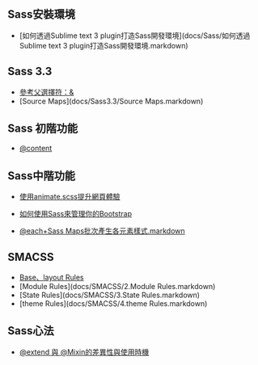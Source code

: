 Sass安裝環境
--------------------------
* [如何透過Sublime text 3 plugin打造Sass開發環境](docs/Sass/如何透過Sublime text 3 plugin打造Sass開發環境.markdown)

Sass 3.3
--------------------------
* [參考父選擇符：&](docs/Sass3.3/1.markdown)
* [Source Maps](docs/Sass3.3/Source Maps.markdown)

Sass 初階功能
--------------------------
* [@content](docs/Sass/@content.markdown)

Sass中階功能
--------------------------
* <a target="_blank" href="docs/Sass/使用animate.scss提升網頁體驗.markdown">使用animate.scss提升網頁體驗</a>
* <a target="_blank" href="docs/Sass/如何使用Sass來管理你的Bootstrap.markdown">如何使用Sass來管理你的Bootstrap</a>

* <a target="_blank" href="docs/Sass/@each+Sass Maps批次產生各元素樣式.markdown">@each+Sass Maps批次產生各元素樣式.markdown</a>


SMACSS
--------------------------
* [Base、layout Rules](docs/SMACSS/1.markdown)
* [Module Rules](docs/SMACSS/2.Module Rules.markdown)
* [State Rules](docs/SMACSS/3.State Rules.markdown)
* [theme Rules](docs/SMACSS/4.theme Rules.markdown)

Sass心法
---------------------------
* [@extend 與 @Mixin的差異性與使用時機](docs/Sass/@extend與@Mixin的使用時機.markdown)
